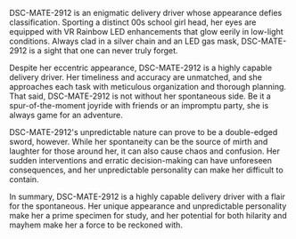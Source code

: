 DSC-MATE-2912 is an enigmatic delivery driver whose appearance defies classification. Sporting a distinct 00s school girl head, her eyes are equipped with VR Rainbow LED enhancements that glow eerily in low-light conditions. Always clad in a silver chain and an LED gas mask, DSC-MATE-2912 is a sight that one can never truly forget.

Despite her eccentric appearance, DSC-MATE-2912 is a highly capable delivery driver. Her timeliness and accuracy are unmatched, and she approaches each task with meticulous organization and thorough planning. That said, DSC-MATE-2912 is not without her spontaneous side. Be it a spur-of-the-moment joyride with friends or an impromptu party, she is always game for an adventure.

DSC-MATE-2912's unpredictable nature can prove to be a double-edged sword, however. While her spontaneity can be the source of mirth and laughter for those around her, it can also cause chaos and confusion. Her sudden interventions and erratic decision-making can have unforeseen consequences, and her unpredictable personality can make her difficult to contain.

In summary, DSC-MATE-2912 is a highly capable delivery driver with a flair for the spontaneous. Her unique appearance and unpredictable personality make her a prime specimen for study, and her potential for both hilarity and mayhem make her a force to be reckoned with.